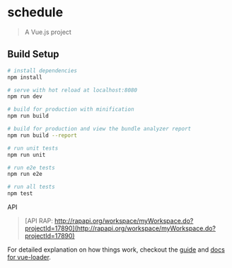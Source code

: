 # schedule

> A Vue.js project

## Build Setup

``` bash
# install dependencies
npm install

# serve with hot reload at localhost:8080
npm run dev

# build for production with minification
npm run build

# build for production and view the bundle analyzer report
npm run build --report

# run unit tests
npm run unit

# run e2e tests
npm run e2e

# run all tests
npm test
```

API
> [API RAP: http://rapapi.org/workspace/myWorkspace.do?projectId=17890](http://rapapi.org/workspace/myWorkspace.do?projectId=17890)

For detailed explanation on how things work, checkout the [guide](http://vuejs-templates.github.io/webpack/) and [docs for vue-loader](http://vuejs.github.io/vue-loader).


